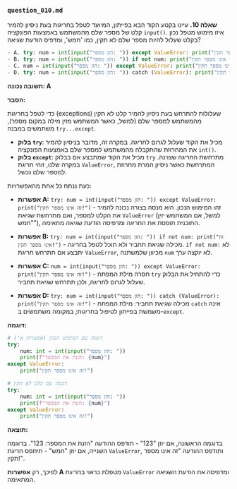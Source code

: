 ### `question_010.md`

**שאלה 10.** עיינו בקטע הקוד הבא בפייתון, המיועד לטפל בחריגות בעת ניסיון להמיר קלט של מספר שלם מהמשתמש באמצעות הפונקציה `input()`. איזו מימוש מטפל נכון בקלט שעלול להיות מספר שלם לא תקין, כמו 'חמש', ומדפיס הודעת שגיאה?

```python
- A. try: num = int(input("הזן מספר: ")) except ValueError: print("זה אינו מספר תקין!")
- B. try: num = int(input("הזן מספר: ")) if not num: print("זה אינו מספר תקין!")
- C. num = int(input("הזן מספר: ")) except ValueError: print("זה אינו מספר תקין!")
- D. try: num = int(input("הזן מספר: ")) catch (ValueError): print("זה אינו מספר תקין!")
```

**תשובה נכונה: A**

**הסבר:**

כדי לטפל בחריגות (exceptions) שעלולות להתרחש בעת ניסיון להמיר קלט לא תקין מהמשתמש למספר שלם (למשל, כאשר המשתמש מזין מילה במקום מספר), משתמשים במבנה `try...except`.

*   **בלוק `try`**: מכיל את הקוד שעלול לגרום לחריגה. במקרה זה, מדובר בניסיון להמיר את המחרוזת שהתקבלה מהמשתמש למספר שלם באמצעות הפונקציה `int()`.
*   **בלוק `except`**: מכיל את הקוד שמתבצע אם בבלוק `try` מתרחשת החריגה שצוינה. במקרה שלנו, זוהי חריגת `ValueError`, המתרחשת כאשר ניסיון המרת מחרוזת למספר שלם נכשל.

כעת ננתח כל אחת מהאפשרויות:

*   **אפשרות A:** `try: num = int(input("הזן מספר: ")) except ValueError: print("זה אינו מספר תקין!")` - זהו המימוש הנכון. הוא מנסה בצורה נכונה להמיר את הקלט למספר, ואם מתרחשת שגיאת `ValueError` (למשל, אם המשתמש יזין "חמש"), התוכנית תופסת את החריגה ומדפיסה הודעת שגיאה מתאימה.
    
*   **אפשרות B:** `try: num = int(input("הזן מספר: ")) if not num: print("זה אינו מספר תקין!")` - מכילה שגיאת תחביר ולא תוכל לטפל בחריגה. `if not num:` לא יתבצע אם תתרחש חריגת `ValueError`, מכיוון שלמשתנה `num` לא יוקצה ערך.
    
*   **אפשרות C:** `num = int(input("הזן מספר: ")) except ValueError: print("זה אינו מספר תקין!")` - חסרה מילת המפתח `try` כדי להתחיל את הבלוק שעלול לגרום לחריגה, ולכן תתרחש שגיאת תחביר.
    
*   **אפשרות D:** `try: num = int(input("הזן מספר: ")) catch (ValueError): print("זה אינו מספר תקין!")` - מכילה שגיאת תחביר: מילת המפתח `catch` אינה משמשת בפייתון לטיפול בחריגות; במקומה משתמשים ב-`except`.

**דוגמה:**

```python
# דוגמה עם המימוש הנכון (אפשרות א')
try:
    num: int = int(input("הזן מספר: "))
    print(f"הזנת את המספר: {num}")
except ValueError:
    print("זה אינו מספר תקין!")

# דוגמה עם קלט לא תקין
try:
    num: int = int(input("הזן מספר: "))
    print(f"הזנת את המספר: {num}")
except ValueError:
    print("זה אינו מספר תקין!")
```

**תוצאה:**

בדוגמה הראשונה, אם יוזן "123" - תודפס ההודעה "הזנת את המספר: 123". בדוגמה השנייה, אם יוזן "חמש" - תיתפס חריגת `ValueError`, ותודפס ההודעה "זה אינו מספר תקין!".

לפיכך, רק **אפשרות A** מטפלת כראוי בחריגת `ValueError` ומדפיסה את הודעת השגיאה המתאימה.